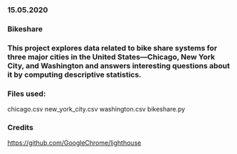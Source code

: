 ### 15.05.2020


### Bikeshare


### This project explores data related to bike share systems for three major cities in the United States—Chicago, New York City, and Washington and answers interesting questions about it by computing descriptive statistics.


### Files used:
chicago.csv
new_york_city.csv
washington.csv
bikeshare.py

### Credits
https://github.com/GoogleChrome/lighthouse


